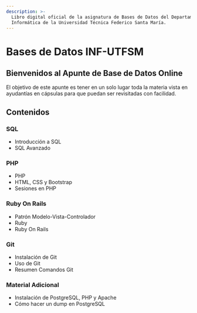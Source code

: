 ```yaml
---
description: >-
  Libro digital oficial de la asignatura de Bases de Datos del Departamento de
  Informática de la Universidad Técnica Federico Santa María.
---
```


# Bases de Datos INF-UTFSM

## Bienvenidos al Apunte de Base de Datos Online

El objetivo de este apunte es tener en un solo lugar toda la materia vista en ayudantías en cápsulas para que puedan ser revisitadas con facilidad.

## Contenidos

### SQL

* Introducción a SQL
* SQL Avanzado

### PHP

* PHP
* HTML, CSS y Bootstrap
* Sesiones en PHP

### Ruby On Rails

* Patrón Modelo-Vista-Controlador
* Ruby
* Ruby On Rails

### Git

* Instalación de Git
* Uso de Git
* Resumen Comandos Git

### Material Adicional

* Instalación de PostgreSQL, PHP y Apache
* Cómo hacer un dump en PostgreSQL



